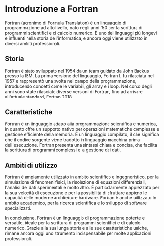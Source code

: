 # Introduzione a Fortran

Fortran (acronimo di Formula Translation) è un linguaggio di programmazione ad alto livello, nato negli anni '50 per la scrittura di programmi scientifici e di calcolo numerico. È uno dei linguaggi più longevi e influenti nella storia dell'informatica, e ancora oggi viene utilizzato in diversi ambiti professionali.

## Storia

Fortran è stato sviluppato nel 1954 da un team guidato da John Backus presso la IBM. La prima versione del linguaggio, Fortran I, fu rilasciata nel 1957 e rappresentò una svolta nel campo della programmazione, introducendo concetti come le variabili, gli array e i loop. Nel corso degli anni sono state rilasciate diverse versioni di Fortran, fino ad arrivare all'attuale standard, Fortran 2018.

## Caratteristiche

Fortran è un linguaggio adatto alla programmazione scientifica e numerica, in quanto offre un supporto nativo per operazioni matematiche complesse e gestione efficiente della memoria. È un linguaggio compilato, il che significa che il codice sorgente viene tradotto in linguaggio macchina prima dell'esecuzione. Fortran presenta una sintassi chiara e concisa, che facilita la scrittura di programmi complessi e la gestione dei dati.

## Ambiti di utilizzo

Fortran è ampiamente utilizzato in ambito scientifico e ingegneristico, per la simulazione di fenomeni fisici, la risoluzione di equazioni differenziali, l'analisi dei dati sperimentali e molto altro. È particolarmente apprezzato per la sua velocità di esecuzione e per la possibilità di sfruttare appieno le capacità delle moderne architetture hardware. Fortran è anche utilizzato in ambito accademico, per la ricerca scientifica e lo sviluppo di software specializzati.

In conclusione, Fortran è un linguaggio di programmazione potente e versatile, ideale per la scrittura di programmi scientifici e di calcolo numerico. Grazie alla sua lunga storia e alle sue caratteristiche uniche, rimane ancora oggi uno strumento indispensabile per molte applicazioni professionali.